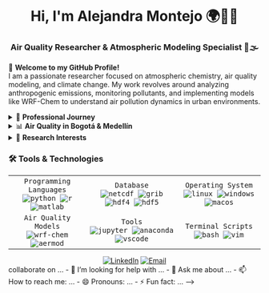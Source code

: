 <h1 align="center">Hi, I'm Alejandra Montejo 🌍🧑‍🔬</h1>
<h3 align="center">Air Quality Researcher & Atmospheric Modeling Specialist 📡🌫️</h3>

<p align="center">

👋 **Welcome to my GitHub Profile!**  
I am a passionate researcher focused on atmospheric chemistry, air quality modeling, and climate change. My work revolves around analyzing anthropogenic emissions, monitoring pollutants, and implementing models like WRF-Chem to understand air pollution dynamics in urban environments.

<details>
  <summary>🚀 <strong>Professional Journey</strong></summary>
  <p>
    I am a researcher in the Air Quality Group at Universidad de los Andes and the leader of the Air Quality Governance Strategy in Bogotá's Environmental Secretariat. I have worked on atmospheric modeling projects, personal exposure to pollutants, and environmental governance.
  </p>
  <p>
    I have experience working in both the <strong>public and private sectors</strong>, contributing to air quality policies, environmental governance frameworks, and technological advancements for pollution monitoring. In the <strong>public sector</strong>, I have collaborated with governmental institutions to design and implement regulatory frameworks for air quality management. In the <strong>private sector</strong>, I have worked with environmental consultancies and research organizations to develop innovative solutions for emissions monitoring and control.
  </p>
  <p>
    Currently, I develop citizen monitoring strategies and collaborative sensor networks to enhance public engagement and communication on air quality issues.
  </p>
</details>

<details>
  <summary>📊 <strong>Air Quality in Bogotá & Medellín</strong></summary>
  <p>
    My experience working with air quality data in <strong>Bogotá and Medellín</strong> has shown how <strong>external contributions significantly influence local air pollution levels</strong>. The following graph illustrates monthly average PM2.5 and PM10 concentrations in both cities, highlighting seasonal variations and long-term trends:
  </p>
  <p align="center">
    <img src="https://raw.githubusercontent.com/Alemontejo/Colombia_Air_quality/main/AQ_Bog_Med.jpeg" alt="Air Quality Graph" width="700" />
  </p>
</details>

<details>
  <summary>📡 <strong>Research Interests</strong></summary>
  <ul>
    <li>Air quality modeling with <strong>WRF-Chem</strong> 🌀</li>
    <li>Evaluating pollutant emissions from gas stoves 🔥</li>
    <li>Low-cost sensor networks for citizen monitoring 📊</li>
    <li>Impacts of air pollution on public health 💨</li>
    <li>Governance strategies and environmental communication 🌎</li>
  </ul>
</details>


### 🛠️ Tools & Technologies
<table align="center">
  <tr>
    <td align="center">
      <kbd>
        <kbd>Programming Languages</kbd>
        <br>
        <img width="30px" src="https://upload.wikimedia.org/wikipedia/commons/c/c3/Python-logo-notext.svg" alt="python" title="Python"/>
        <img width="30px" src="https://upload.wikimedia.org/wikipedia/commons/1/1b/R_logo.svg" alt="r" title="R"/>
        <img width="30px" src="https://upload.wikimedia.org/wikipedia/commons/2/21/Matlab_Logo.png" alt="matlab" title="MATLAB"/>
      </kbd>
    </td>
    <td align="center">
      <kbd>
        <kbd>Database</kbd>
        <br>
        <img width="30px" src="https://www.unidata.ucar.edu/images/logos/netcdf-400x400.png" alt="netcdf" title="NetCDF"/>
        <img width="30px" src="https://www.igismap.com/wp-content/uploads/2018/03/grib1.jpg" alt="grib" title="GRIB"/>
        <img width="30px" src="https://upload.wikimedia.org/wikipedia/commons/e/e5/HDF_logo.png" alt="hdf4" title="HDF4"/>
        <img width="30px" src="https://optics.ansys.com/hc/article_attachments/360048392634" alt="hdf5" title="HDF5"/>
      </kbd>
    </td>
    <td align="center">
      <kbd>
        <kbd>Operating System</kbd>
        <br>
        <img width="30px" src="https://upload.wikimedia.org/wikipedia/commons/3/35/Tux.svg" alt="linux" title="Linux"/>
        <img width="30px" src="https://upload.wikimedia.org/wikipedia/commons/8/87/Windows_logo_-_2021.svg" alt="windows" title="Windows"/>
        <img width="30px" src="https://upload.wikimedia.org/wikipedia/commons/2/21/MacOS_logo.svg" alt="macos" title="macOS"/>
      </kbd>
    </td>
  </tr>
  <tr>
    <td align="center">
      <kbd>
        <kbd>Air Quality Models</kbd>
        <br>
        <img width="30px" src="https://zxdawn.github.io/images/sci-tech/2017-10/wrfchem_logo.png" alt="wrf-chem" title="WRF-Chem"/>
        <img width="30px" src="https://www.weblakes.com/wp-content/uploads/2021/06/aermod_overview-1024x984.jpg" alt="aermod" title="AERMOD"/>
      </kbd>
    </td>
    <td align="center">
      <kbd>
        <kbd>Tools</kbd>
        <br>
        <img width="30px" src="https://upload.wikimedia.org/wikipedia/commons/3/38/Jupyter_logo.svg" alt="jupyter" title="Jupyter"/>
        <img width="30px" src="https://entrenamiento-data-scientist-python.readthedocs.io/_images/anaconda_logo.png" alt="anaconda" title="Anaconda"/>
        <img width="30px" src="https://upload.wikimedia.org/wikipedia/commons/9/9a/Visual_Studio_Code_1.35_icon.svg" alt="vscode" title="VS Code"/>
      </kbd>
    </td>
    <td align="center">
      <kbd>
        <kbd>Terminal Scripts</kbd>
        <br>
        <img width="30px" src="https://cdn.jsdelivr.net/gh/devicons/devicon/icons/bash/bash-original.svg" alt="bash" title="Bash"/>
        <img width="30px" src="https://cdn.jsdelivr.net/gh/devicons/devicon/icons/vim/vim-original.svg" alt="vim" title="Vim"/>
      </kbd>
    </td>
  </tr>
</table>
<div align="center">
 <a href="https://www.linkedin.com/in/alejandramontejobarato" target="_blank"><img src="https://img.shields.io/static/v1?style=for-the-badge&message=LinkedIn&color=0A66C2&logo=LinkedIn&logoColor=FFFFFF&label=" alt="LinkedIn" /></a>
<a href="mailto:maleja.montejo@gmail.com?subject=Hi%20Alejandra%20,%20nice%20to%20meet%20you!" target="_blank"><img alt="Email" src="https://img.shields.io/static/v1?style=for-the-badge&message=Gmail&color=EA4335&logo=Gmail&logoColor=FFFFFF&label=" /></a>
</div>
 collaborate on ...
- 🤔 I’m looking for help with ...
- 💬 Ask me about ...
- 📫 How to reach me: ...
- 😄 Pronouns: ...
- ⚡ Fun fact: ...
-->
